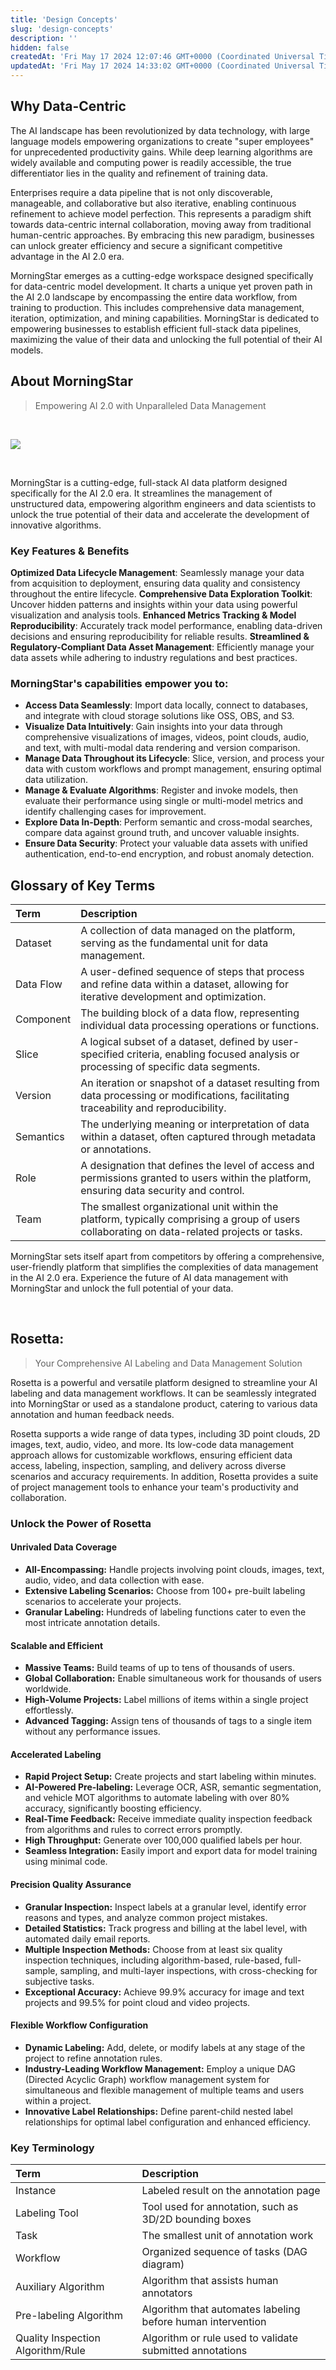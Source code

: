 ```yaml
---
title: 'Design Concepts'
slug: 'design-concepts'
description: ''
hidden: false
createdAt: 'Fri May 17 2024 12:07:46 GMT+0000 (Coordinated Universal Time)'
updatedAt: 'Fri May 17 2024 14:33:02 GMT+0000 (Coordinated Universal Time)'
---
```


## Why Data-Centric

The AI landscape has been revolutionized by data technology, with large language models empowering organizations to create "super employees" for unprecedented productivity gains. While deep learning algorithms are widely available and computing power is readily accessible, the true differentiator lies in the quality and refinement of training data.

Enterprises require a data pipeline that is not only discoverable, manageable, and collaborative but also iterative, enabling continuous refinement to achieve model perfection. This represents a paradigm shift towards data-centric internal collaboration, moving away from traditional human-centric approaches. By embracing this new paradigm, businesses can unlock greater efficiency and secure a significant competitive advantage in the AI 2.0 era.

MorningStar emerges as a cutting-edge workspace designed specifically for data-centric model development. It charts a unique yet proven path in the AI 2.0 landscape by encompassing the entire data workflow, from training to production. This includes comprehensive data management, iteration, optimization, and mining capabilities. MorningStar is dedicated to empowering businesses to establish efficient full-stack data pipelines, maximizing the value of their data and unlocking the full potential of their AI models.

## About MorningStar

> Empowering AI 2.0 with Unparalleled Data Management

<br />

![](https://files.readme.io/838d158-image.png)

<br />

MorningStar is a cutting-edge, full-stack AI data platform designed specifically for the AI 2.0 era. It streamlines the management of unstructured data, empowering algorithm engineers and data scientists to unlock the true potential of their data and accelerate the development of innovative algorithms.

### **Key Features & Benefits**

**Optimized Data Lifecycle Management**: Seamlessly manage your data from acquisition to deployment, ensuring data quality and consistency throughout the entire lifecycle.
**Comprehensive Data Exploration Toolkit**: Uncover hidden patterns and insights within your data using powerful visualization and analysis tools.
**Enhanced Metrics Tracking & Model Reproducibility**: Accurately track model performance, enabling data-driven decisions and ensuring reproducibility for reliable results.
**Streamlined & Regulatory-Compliant Data Asset Management**: Efficiently manage your data assets while adhering to industry regulations and best practices.

### **MorningStar's capabilities empower you to:**

- **Access Data Seamlessly**: Import data locally, connect to databases, and integrate with cloud storage solutions like OSS, OBS, and S3.
- **Visualize Data Intuitively**: Gain insights into your data through comprehensive visualizations of images, videos, point clouds, audio, and text, with multi-modal data rendering and version comparison.
- **Manage Data Throughout its Lifecycle**: Slice, version, and process your data with custom workflows and prompt management, ensuring optimal data utilization.
- **Manage & Evaluate Algorithms**: Register and invoke models, then evaluate their performance using single or multi-model metrics and identify challenging cases for improvement.
- **Explore Data In-Depth**: Perform semantic and cross-modal searches, compare data against ground truth, and uncover valuable insights.
- **Ensure Data Security**: Protect your valuable data assets with unified authentication, end-to-end encryption, and robust anomaly detection.

## Glossary of Key Terms

| Term      | Description                                                                                                                                  |
| :-------- | :------------------------------------------------------------------------------------------------------------------------------------------- |
| Dataset   | A collection of data managed on the platform, serving as the fundamental unit for data management.                                           |
| Data Flow | A user-defined sequence of steps that process and refine data within a dataset, allowing for iterative development and optimization.         |
| Component | The building block of a data flow, representing individual data processing operations or functions.                                          |
| Slice     | A logical subset of a dataset, defined by user-specified criteria, enabling focused analysis or processing of specific data segments.        |
| Version   | An iteration or snapshot of a dataset resulting from data processing or modifications, facilitating traceability and reproducibility.        |
| Semantics | The underlying meaning or interpretation of data within a dataset, often captured through metadata or annotations.                           |
| Role      | A designation that defines the level of access and permissions granted to users within the platform, ensuring data security and control.     |
| Team      | The smallest organizational unit within the platform, typically comprising a group of users collaborating on data-related projects or tasks. |

MorningStar sets itself apart from competitors by offering a comprehensive, user-friendly platform that simplifies the complexities of data management in the AI 2.0 era. Experience the future of AI data management with MorningStar and unlock the full potential of your data.

<br />

## Rosetta:

> Your Comprehensive AI Labeling and Data Management Solution

Rosetta is a powerful and versatile platform designed to streamline your AI labeling and data management workflows. It can be seamlessly integrated into MorningStar or used as a standalone product, catering to various data annotation and human feedback needs.

Rosetta supports a wide range of data types, including 3D point clouds, 2D images, text, audio, video, and more. Its low-code data management approach allows for customizable workflows, ensuring efficient data access, labeling, inspection, sampling, and delivery across diverse scenarios and accuracy requirements. In addition, Rosetta provides a suite of project management tools to enhance your team's productivity and collaboration.

### Unlock the Power of Rosetta

#### Unrivaled Data Coverage

- **All-Encompassing:** Handle projects involving point clouds, images, text, audio, video, and data collection with ease.
- **Extensive Labeling Scenarios:** Choose from 100+ pre-built labeling scenarios to accelerate your projects.
- **Granular Labeling:** Hundreds of labeling functions cater to even the most intricate annotation details.

#### Scalable and Efficient

- **Massive Teams:** Build teams of up to tens of thousands of users.
- **Global Collaboration:** Enable simultaneous work for thousands of users worldwide.
- **High-Volume Projects:** Label millions of items within a single project effortlessly.
- **Advanced Tagging:** Assign tens of thousands of tags to a single item without any performance issues.

#### Accelerated Labeling

- **Rapid Project Setup:** Create projects and start labeling within minutes.
- **AI-Powered Pre-labeling:** Leverage OCR, ASR, semantic segmentation, and vehicle MOT algorithms to automate labeling with over 80% accuracy, significantly boosting efficiency.
- **Real-Time Feedback:** Receive immediate quality inspection feedback from algorithms and rules to correct errors promptly.
- **High Throughput:** Generate over 100,000 qualified labels per hour.
- **Seamless Integration:** Easily import and export data for model training using minimal code.

#### Precision Quality Assurance

- **Granular Inspection:** Inspect labels at a granular level, identify error reasons and types, and analyze common project mistakes.
- **Detailed Statistics:** Track progress and billing at the label level, with automated daily email reports.
- **Multiple Inspection Methods:** Choose from at least six quality inspection techniques, including algorithm-based, rule-based, full-sample, sampling, and multi-layer inspections, with cross-checking for subjective tasks.
- **Exceptional Accuracy:** Achieve 99.9% accuracy for image and text projects and 99.5% for point cloud and video projects.

#### Flexible Workflow Configuration

- **Dynamic Labeling:** Add, delete, or modify labels at any stage of the project to refine annotation rules.
- **Industry-Leading Workflow Management:** Employ a unique DAG (Directed Acyclic Graph) workflow management system for simultaneous and flexible management of multiple teams and users within a project.
- **Innovative Label Relationships:** Define parent-child nested label relationships for optimal label configuration and enhanced efficiency.

### Key Terminology

| Term                              | Description                                                 |
| :-------------------------------- | :---------------------------------------------------------- |
| Instance                          | Labeled result on the annotation page                       |
| Labeling Tool                     | Tool used for annotation, such as 3D/2D bounding boxes      |
| Task                              | The smallest unit of annotation work                        |
| Workflow                          | Organized sequence of tasks (DAG diagram)                   |
| Auxiliary Algorithm               | Algorithm that assists human annotators                     |
| Pre-labeling Algorithm            | Algorithm that automates labeling before human intervention |
| Quality Inspection Algorithm/Rule | Algorithm or rule used to validate submitted annotations    |
